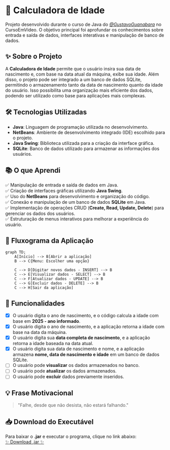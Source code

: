 # 📅 Calculadora de Idade

Projeto desenvolvido durante o curso de Java do [_@GustavoGuanabara_](https://www.cursoemvideo.com/) no CursoEmVideo.
O objetivo principal foi aprofundar os conhecimentos sobre entrada e saída de dados, interfaces interativas e manipulação de banco de dados.

## ✨ Sobre o Projeto

A **Calculadora de Idade** permite que o usuário insira sua data de nascimento e, com base na data atual da máquina, exibe sua idade.
Além disso, o projeto pode ser integrado a um banco de dados SQLite, permitindo o armazenamento tanto da data de nascimento quanto da idade do usuário. Isso possibilita uma organização mais eficiente dos dados, podendo ser utilizado como base para aplicações mais complexas.

## 🛠️ Tecnologias Utilizadas

- **Java**: Linguagem de programação utilizada no desenvolvimento.
- **NetBeans**: Ambiente de desenvolvimento integrado (IDE) escolhido para o projeto.
- **Java Swing**: Biblioteca utilizada para a criação da interface gráfica.
- **SQLite**: Banco de dados utilizado para armazenar as informações dos usuários.

## 📚 O que Aprendi

✅ Manipulação de entrada e saída de dados em Java.  
✅ Criação de interfaces gráficas utilizando **Java Swing**.  
✅ Uso do **NetBeans** para desenvolvimento e organização do código.  
✅ Conexão e manipulação de um banco de dados **SQLite** em Java.  
✅ Implementação de operações CRUD (**Create, Read, Update, Delete**) para gerenciar os dados dos usuários.  
✅ Estruturação de menus interativos para melhorar a experiência do usuário.

## 🔄 Fluxograma da Aplicação

```mermaid
graph TD;
    A[Início] --> B[Abrir a aplicação]
    B --> C{Menu: Escolher uma opção}

    C --> D[Digitar novos dados - INSERT] --> B
    C --> E[Visualizar dados - SELECT] --> B
    C --> F[Atualizar dados - UPDATE] --> B
    C --> G[Excluir dados - DELETE] --> B
    C --> H[Sair da aplicação] 
```

## 📌 Funcionalidades

- [x] O usuário digita o ano de nascimento, e o código calcula a idade com base em **2025 - ano informado**.
- [x] O usuário digita o ano de nascimento, e a aplicação retorna a idade com base na data da máquina.
- [x] O usuário digita sua **data completa de nascimento**, e a aplicação retorna a idade baseada na data atual.
- [x] O usuário digita sua data de nascimento e nome, e a aplicação armazena **nome, data de nascimento e idade** em um banco de dados SQLite.
- [ ] O usuário pode **visualizar** os dados armazenados no banco.
- [ ] O usuário pode **atualizar** os dados armazenados.
- [ ] O usuário pode **excluir** dados previamente inseridos.

## 💡 Frase Motivacional

> "Falhe, desde que não desista, não estará falhando."

## 📥 Download do Executável

Para baixar o **.jar** e executar o programa, clique no link abaixo:  
[✨ Download .jar ✨](https://github.com/ifLauraAlmeida/CalculadoraIdade/tree/main/dist)


